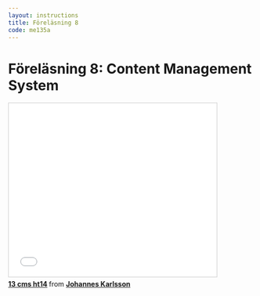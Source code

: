 ```yaml
---
layout: instructions
title: Föreläsning 8
code: me135a
---
```


# Föreläsning 8: Content Management System

<div class="video">
    <iframe src="//www.slideshare.net/slideshow/embed_code/40763800" width="425" height="355" frameborder="0" marginwidth="0" marginheight="0" scrolling="no" style="border:1px solid #CCC; border-width:1px; margin-bottom:5px; max-width: 100%;" allowfullscreen> </iframe> <div style="margin-bottom:5px"> <strong> <a href="//www.slideshare.net/jokarlsson/13-cms-ht14" title="13 cms ht14" target="_blank">13 cms ht14</a> </strong> from <strong><a href="//www.slideshare.net/jokarlsson" target="_blank">Johannes Karlsson</a></strong> </div>
</div>

